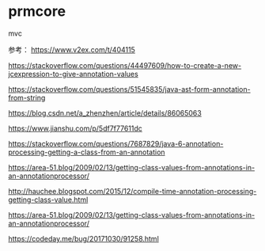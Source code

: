 # prmcore
mvc

参考：
https://www.v2ex.com/t/404115

https://stackoverflow.com/questions/44497609/how-to-create-a-new-jcexpression-to-give-annotation-values

https://stackoverflow.com/questions/51545835/java-ast-form-annotation-from-string

https://blog.csdn.net/a_zhenzhen/article/details/86065063

https://www.jianshu.com/p/5df7f77611dc

https://stackoverflow.com/questions/7687829/java-6-annotation-processing-getting-a-class-from-an-annotation


https://area-51.blog/2009/02/13/getting-class-values-from-annotations-in-an-annotationprocessor/

http://hauchee.blogspot.com/2015/12/compile-time-annotation-processing-getting-class-value.html


https://area-51.blog/2009/02/13/getting-class-values-from-annotations-in-an-annotationprocessor/

https://codeday.me/bug/20171030/91258.html
